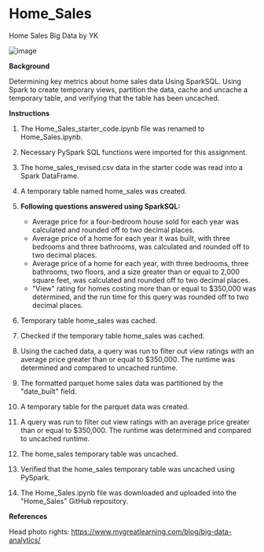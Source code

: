 # Home_Sales
Home Sales Big Data by YK

![image](https://github.com/YargKlnc/Home_Sales/assets/142269763/10b97996-be33-44fe-90fc-9ece4573cd80)


**Background**

Determining key metrics about home sales data Using SparkSQL. Using Spark to create temporary views, partition the data, cache and uncache a temporary table, and verifying that the table has been uncached.

**Instructions**

1. The Home_Sales_starter_code.ipynb file was renamed to Home_Sales.ipynb.

2. Necessary PySpark SQL functions were imported for this assignment.

3. The home_sales_revised.csv data in the starter code was read into a Spark DataFrame.

4. A temporary table named home_sales was created.

5. **Following questions answered using SparkSQL:**

   - Average price for a four-bedroom house sold for each year was calculated and rounded off to two decimal places.
   - Average price of a home for each year it was built, with three bedrooms and three bathrooms, was calculated and rounded off to two decimal places.
   - Average price of a home for each year, with three bedrooms, three bathrooms, two floors, and a size greater than or equal to 2,000 square feet, was calculated and rounded off to two decimal places.
   - "View" rating for homes costing more than or equal to $350,000 was determined, and the run time for this query was rounded off to two decimal places.

6. Temporary table home_sales was cached.

7. Checked if the temporary table home_sales was cached.

8. Using the cached data, a query was run to filter out view ratings with an average price greater than or equal to $350,000. The runtime was determined and compared to uncached runtime.

9. The formatted parquet home sales data was partitioned by the "date_built" field.

10. A temporary table for the parquet data was created.

11. A query was run to filter out view ratings with an average price greater than or equal to $350,000. The runtime was determined and compared to uncached runtime.

12. The home_sales temporary table was uncached.

13. Verified that the home_sales temporary table was uncached using PySpark.

14. The Home_Sales.ipynb file was downloaded and uploaded into the "Home_Sales" GitHub repository.

**References**

Head photo rights: https://www.mygreatlearning.com/blog/big-data-analytics/
